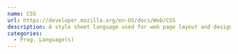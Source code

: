 ```yaml
---
name: CSS
url: https://developer.mozilla.org/en-US/docs/Web/CSS
description: A style sheet language used for web page layout and design.
categories:
  - Prog. Language(s)
---
```

